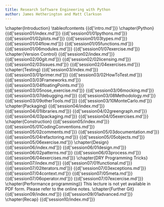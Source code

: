 ```yaml
---
title: Research Software Engineering with Python
author: James Hetherington and Matt Clarkson
---
```


\chapter{Introduction}
\tableofcontents
{{d['intro.md']}}
\chapter{Python}
{{d['session01/index.md']}}
{{d['session01/01pythons.md']}}
{{d['session01/02plots.md']}}
{{d['session01/03types.md']}}
{{d['session01/04flow.md']}}
{{d['session01/05functions.md']}}
{{d['session01/06modules.md']}}
{{d['session01/07exercise.md']}}
\chapter{Version Control}
{{d['session02/index.md']}}
{{d['session02/00git.md']}}
{{d['session02/02licensing.md']}}
{{d['session02/03issues.md']}}
{{d['session02/04exercises.md']}}
\chapter{Testing}
{{d['session03/index.md']}}
{{d['session03/01primer.md']}}
{{d['session03/02HowToTest.md']}}
{{d['session03/03Frameworks.md']}}
{{d['session03/04floatingPoints.md']}}
{{d['session03/05nose_exercise.md']}}
{{d['session03/06mocking.md']}}
{{d['session03/07debugging.md']}}
{{d['session03/08Methodology.md']}}
{{d['session03/09otherTools.md']}}
{{d['session03/10MonteCarlo.md']}}
\chapter{Packaging}
{{d['session04/index.md']}}
{{d['session04/01libraries.md']}}
{{d['session04/02greengraph.md']}}
{{d['session04/03packaging.md']}}
{{d['session04/05exercises.md']}}
\chapter{Construction}
{{d['session05/index.md']}}
{{d['session05/01CodingConventions.md']}}
{{d['session05/02comments.md']}}
{{d['session05/03documentation.md']}}
{{d['session05/04refactoring.md']}}
{{d['session05/05objects.md']}}
{{d['session05/06exercise.md']}}
\chapter{Design}
{{d['session06/index.md']}}
{{d['session06/01design.md']}}
{{d['session06/02patterns.md']}}
{{d['session06/03process.md']}}
{{d['session06/04exercises.md']}}
\chapter{DRY Programming Tricks}
{{d['session07/index.md']}}
{{d['session07/01functional.md']}}
{{d['session07/02iterators.md']}}
{{d['session07/03exceptions.md']}}
{{d['session07/04context.md']}}
{{d['session07/05meta.md']}}
{{d['session07/06operator.md']}}
{{d['session07/07excercise.md']}}
\chapter{Performance programming}}
This lecture is not yet available in PDF form.
Please refer to the online notes.
\chapter{Further Git}
{{d['session09/index.md']}}
{{d['session09/01advanced.md']}}
\chapter{Recap}
{{d['session10/index.md']}}
